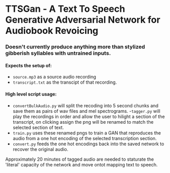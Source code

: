 # TTSGan - A Text To Speech Generative Adversarial Network for Audiobook Revoicing

### Doesn't currently produce anything more than stylized gibberish syllables with untrained inputs.

#### Expects the setup of:
- `source.mp3` as a source audio recording 
- `transcript.txt` as the transcipt of that recording.

#### High level script usage:
- `convertBulkAudio.py` will split the recoding into 5 second chunks and save them as pairs of wav files and mel spectrograms.
-`tagger.py` will play the recordings in order and allow the user to hilight a section of the transcript, on clicking assign the png will be renamed to match the selected section of text.
- `train.py` uses these renamed pngs to train a GAN that reproduces the audio from a one hot encoding of the selected transcription section.
- `convert.py` feeds the one hot encodings back into the saved network to recover the original audio.

Approximately 20 minutes of tagged audio are needed to staturate the 'literal' capacity of the network and move ontot mapping text to speech.
